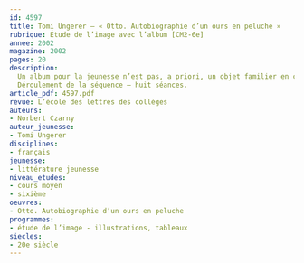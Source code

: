 ```yaml
---
id: 4597
title: Tomi Ungerer – « Otto. Autobiographie d’un ours en peluche »
rubrique: Étude de l’image avec l’album [CM2-6e]
annee: 2002
magazine: 2002
pages: 20
description: 
  Un album pour la jeunesse n’est pas, a priori, un objet familier en classe de sixième. Il peut pourtant éclairer certaines questions et donner une approche vivante du récit. « Otto » est à la fois un récit construit de façon simple, un livre illustré dans lequel l’image réduite à l’essentiel ne cache rien de l’horreur d’un siècle, et une histoire forte et juste, porteuse de valeurs éducatives. Une fois que la classe aura vu la construction du récit traditionnel, l’étude de cet ouvrage permettra d’introduire la notion d’autobiographie, d’observer, sur le plan grammatical, l’utilisation des indicateurs de temps et les raisons pour lesquelles on emploie la voix passive et d’aborder, dans une perspective interdisciplinaire, la question des persécutions nazies et celle de l’intolérance. Dans le contexte de l’éducation à la citoyenneté, cet album rappellera de manière concrète combien importent les valeurs de fraternité. Enfin, on réinvestira, à travers une évaluation écrite, la notion d’autobiographie.
  Déroulement de la séquence – huit séances.
article_pdf: 4597.pdf
revue: L’école des lettres des collèges
auteurs:
- Norbert Czarny
auteur_jeunesse:
- Tomi Ungerer
disciplines:
- français
jeunesse:
- littérature jeunesse
niveau_etudes:
- cours moyen
- sixième
oeuvres:
- Otto. Autobiographie d’un ours en peluche
programmes:
- étude de l’image - illustrations, tableaux
siecles:
- 20e siècle
---
```

